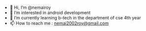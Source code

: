 - 👋 Hi, I’m @nemairoy
- 👀 I’m interested in android development
- 🌱 I’m currently learning b-tech in the department of cse 4th year
- 📫 How to reach me : nemai2002roy@gmail.com

